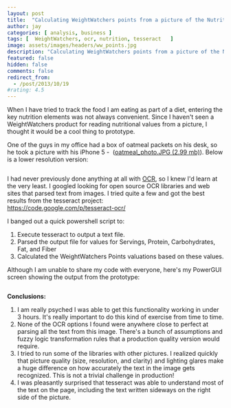 ```yaml
---
layout: post
title:  "Calculating WeightWatchers points from a picture of the Nutritional Information"
author: jay
categories: [ analysis, business ]
tags: [  WeightWatchers, ocr, nutrition, tesseract   ]
image: assets/images/headers/ww_points.jpg
description: "Calculating WeightWatchers points from a picture of the Nutritional Information"
featured: false
hidden: false
comments: false
redirect_from:
  - /post/2013/10/19
#rating: 4.5
---
```


<p>When I have tried to track the food I am eating as part of a diet, entering the key nutrition elements was not always convenient. Since I haven't seen a WeightWatchers product for reading nutritional values from a picture, I thought it would be a cool thing to prototype.</p>
<p>One of the guys in my office had a box of oatmeal packets on his desk, so he took a picture with his iPhone 5 - &nbsp;(<a href="{{ site.baseurl }}/assets/images/nutrition_label.jpg" target="_blank">oatmeal_photo.JPG (2.99 mb)</a>). Below is a lower resolution version:</p>
<p><img src="{{ site.baseurl }}/assets/images/nutrition_label.jpg" alt="" /></p>
<p>I had never previously done anything at all with&nbsp;<a href="http://en.wikipedia.org/wiki/Optical_character_recognition" target="_blank">OCR</a>, so I knew I'd learn at the very least. I googled looking for open source OCR libraries and web sites that parsed text from images. I tried quite a few and got the best results from the tesseract project:<br  /><a href="https://code.google.com/p/tesseract-ocr/">https://code.google.com/p/tesseract-ocr/</a>&nbsp;</p>
<p >I banged out a quick powershell script to:</p>
<ol>
<li>Execute tesseract to output a text file.&nbsp;</li>
<li>Parsed the output file for values for Servings, Protein, Carbohydrates, Fat, and Fiber</li>
<li>Calculated the WeightWatchers Points valuations based on these values.</li>
</ol>
<p >Although I am unable to share my code with everyone, here's my PowerGUI screen showing the output from the prototype:&nbsp;</p>
<p><img  src="{{ site.baseurl }}/assets/images/calculate_points_powershell.jpg" alt="" /></p>
<p ><strong style="margin: 0px; padding: 0px;">Conclusions:</strong></p>
<ol>
<li>I am really psyched I was able to get this functionality working in under 3 hours. It's really important to do this kind of exercise from time to time.</li>
<li>None of the OCR options I found were anywhere close to perfect at parsing all the text from this image. There's a bunch of assumptions and fuzzy logic transformation rules that a production quality version would require.&nbsp;</li>
<li>I tried to run some of the libraries with other pictures. I realized quickly that picture quality (size, resolution, and clarity) and lighting glares make a huge difference on how accurately the text in the image gets recognized. This is not a trivial challenge in production!</li>
<li>I was pleasantly surprised that&nbsp;tesseract&nbsp;was able to understand most of the text on the page, including the text written sideways on the right side of the picture.</li>
</ol>